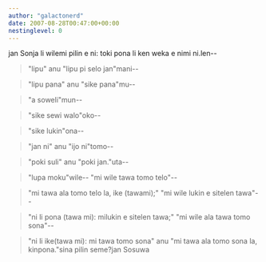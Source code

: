 ```yaml
---
author: "galactonerd"
date: 2007-08-28T00:47:00+00:00
nestinglevel: 0
---
```

jan Sonja li wilemi pilin e ni: toki pona li ken weka e nimi ni.len--

>"lipu" anu "lipu pi selo jan"mani--

>"lipu pana" anu "sike pana"mu--

>"a soweli"mun--

>"sike sewi walo"oko--

>"sike lukin"ona--

>"jan ni" anu "ijo ni"tomo--

>"poki suli" anu "poki jan."uta--

>"lupa moku"wile--
"mi wile tawa tomo telo"--

>"mi tawa ala tomo telo la, ike (tawami);" "mi wile lukin e sitelen tawa"--

>"ni li pona (tawa mi): milukin e sitelen tawa;" "mi wile ala tawa tomo sona"--

>"ni li ike(tawa mi): mi tawa tomo sona" anu "mi tawa ala tomo sona la, kinpona."sina pilin seme?jan Sosuwa